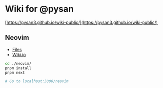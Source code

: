 # Wiki for @pysan

[https://pysan3.github.io/wiki-public/](https://pysan3.github.io/wiki-public/)

## Neovim

- [Files](./neovim/)
- [Wiki.io](https://pysan3.github.io/wiki-public/)

```sh
cd ./neovim/
pnpm install
pnpm next

# Go to localhost:3000/neovim
```
